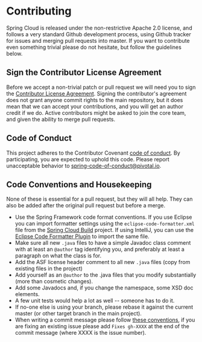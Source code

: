 
# Contributing

Spring Cloud is released under the non-restrictive Apache 2.0 license,
and follows a very standard Github development process, using Github
tracker for issues and merging pull requests into master. If you want
to contribute even something trivial please do not hesitate, but
follow the guidelines below.

## Sign the Contributor License Agreement
Before we accept a non-trivial patch or pull request we will need you to sign the
[Contributor License Agreement](https://cla.pivotal.io/sign/spring).
Signing the contributor's agreement does not grant anyone commit rights to the main
repository, but it does mean that we can accept your contributions, and you will get an
author credit if we do.  Active contributors might be asked to join the core team, and
given the ability to merge pull requests.

## Code of Conduct
This project adheres to the Contributor Covenant [code of
conduct](https://github.com/spring-cloud/spring-cloud-build/blob/master/docs/src/main/asciidoc/code-of-conduct.adoc). By participating, you  are expected to uphold this code. Please report
unacceptable behavior to spring-code-of-conduct@pivotal.io.

## Code Conventions and Housekeeping
None of these is essential for a pull request, but they will all help.  They can also be
added after the original pull request but before a merge.

* Use the Spring Framework code format conventions. If you use Eclipse
  you can import formatter settings using the
  `eclipse-code-formatter.xml` file from the
  [Spring Cloud Build](https://raw.githubusercontent.com/spring-cloud/spring-cloud-build/master/spring-cloud-dependencies-parent/eclipse-code-formatter.xml) project. If using IntelliJ, you can use the
  [Eclipse Code Formatter Plugin](http://plugins.jetbrains.com/plugin/6546) to import the same file.
* Make sure all new `.java` files to have a simple Javadoc class comment with at least an
  `@author` tag identifying you, and preferably at least a paragraph on what the class is
  for.
* Add the ASF license header comment to all new `.java` files (copy from existing files
  in the project)
* Add yourself as an `@author` to the .java files that you modify substantially (more
  than cosmetic changes).
* Add some Javadocs and, if you change the namespace, some XSD doc elements.
* A few unit tests would help a lot as well -- someone has to do it.
* If no-one else is using your branch, please rebase it against the current master (or
  other target branch in the main project).
* When writing a commit message please follow [these conventions](http://tbaggery.com/2008/04/19/a-note-about-git-commit-messages.html),
  if you are fixing an existing issue please add `Fixes gh-XXXX` at the end of the commit
  message (where XXXX is the issue number).
